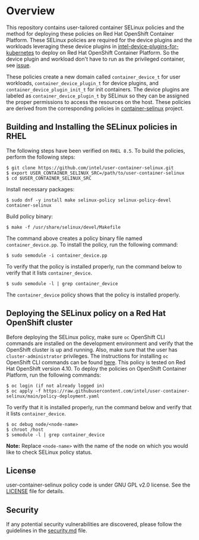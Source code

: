 # Overview
This repository contains user-tailored container SELinux policies and the method for deploying these policies on Red Hat OpenShift Container Platform. These SELinux policies are required for the device plugins and the workloads leveraging these device plugins in [intel-device-plugins-for-kubernetes](https://github.com/intel/intel-device-plugins-for-kubernetes) to deploy on Red Hat OpenShift Container Platform. So the device plugin and workload don't have to run as the privileged container, see [issue](https://github.com/intel/intel-device-plugins-for-kubernetes/issues/762).

These policies create a new domain called `container_device_t` for user workloads, `container_device_plugin_t` for device plugins, and `container_device_plugin_init_t` for init containers. The device plugins are labeled as `container_device_plugin_t` by SELinux so they can be assigned the proper permissions to access the resources on the host.
These policies are derived from the corresponding policies in [container-selinux](https://github.com/containers/container-selinux) project.

## Building and Installing the SELinux policies in RHEL

The following steps have been verified on `RHEL 8.5`. To build the policies, perform the following steps:
```
$ git clone https://github.com/intel/user-container-selinux.git
$ export USER_CONTAINER_SELINUX_SRC=/path/to/user-container-selinux
$ cd $USER_CONTAINER_SELINUX_SRC
```
Install necessary packages: 
```
$ sudo dnf -y install make selinux-policy selinux-policy-devel container-selinux
```
Build policy binary:
```
$ make -f /usr/share/selinux/devel/Makefile
```
The command above creates a policy binary file named `container_device.pp`. To install the policy, run the following command:
```
$ sudo semodule -i container_device.pp
```
To verify that the policy is installed properly, run the command below to verify that it lists `container_device`.
```
$ sudo semodule -l | grep container_device 
```
The `container_device` policy shows that the policy is installed properly.

## Deploying the SELinux policy on a Red Hat OpenShift cluster

Before deploying the SELinux policy, make sure `oc` OpenShift CLI commands are installed on the development environment and verify that the OpenShift cluster is up and running. Also, make sure that the user has `cluster-administrator` privileges. The instructions for installing `oc` OpenShift CLI commands can be found [here](https://docs.openshift.com/container-platform/4.10/cli_reference/openshift_cli/getting-started-cli.html). This policy is tested on Red Hat OpenShift version 4.10. To deploy the policies on OpenShift Container Platform, run the following commands:
```
$ oc login (if not already logged in)
$ oc apply -f https://raw.githubusercontent.com/intel/user-container-selinux/main/policy-deployment.yaml
```
To verify that it is installed properly, run the command below and verify that it lists `container_device`.
```
$ oc debug node/<node-name>
$ chroot /host
$ semodule -l | grep container_device
```
**Note:** Replace `<node-name>` with the name of the node on which you would like to check SELinux policy status.

## License
user-container-selinux policy code is under GNU GPL v2.0 license. See the [LICENSE](/LICENSE) file for details.

## Security
If any potential security vulnerabilities are discovered, please follow the guidelines in the [security.md](/security.md) file.

